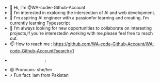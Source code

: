 - 👋 Hi, I’m @WA-coder-Github-Account
- 👀 I’m interested in exploring the intersection of AI and web development.
- 🌱 I'm aspiring AI engineer with a passionfor learning and creating. I’m currently learning Typesscript 
- 💞️ I’m always looking for new opportunities to collaborate on interesting projects,If you're interestedin working with me,please feel free to reach out.
- 📫 How to reach me :  https://github.com/WA-code-Github-Account/WA-code-Github-Account?search=1
-                     :   
- 😄 Pronouns: she/her
- ⚡ Fun fact: Iam from Pakistan

<!---
WA-code-Github-Account/WA-code-Github-Account is a ✨ special ✨ repository because its `README.md` (this file) appears on your GitHub profile.
You can click the Preview link to take a look at your changes.
--->
